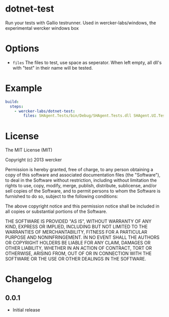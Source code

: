 # dotnet-test

Run your tests with Gallio testrunner.
Used in wercker-labs/windows, the experimental wercker windows box


# Options

* `files` The files to test, use space as seperator. When left empty, all dll's with "test" in their name will be tested.


# Example

```yaml
build:
  steps:
    - wercker-labs/dotnet-test:
        files: SHAgent.Tests/bin/Debug/SHAgent.Tests.dll SHAgent.UI.Tests/bin/Debug/SHAgent.UI.Tests.dll
```

# License

The MIT License (MIT)

Copyright (c) 2013 wercker

Permission is hereby granted, free of charge, to any person obtaining a copy of
this software and associated documentation files (the "Software"), to deal in
the Software without restriction, including without limitation the rights to
use, copy, modify, merge, publish, distribute, sublicense, and/or sell copies of
the Software, and to permit persons to whom the Software is furnished to do so,
subject to the following conditions:

The above copyright notice and this permission notice shall be included in all
copies or substantial portions of the Software.

THE SOFTWARE IS PROVIDED "AS IS", WITHOUT WARRANTY OF ANY KIND, EXPRESS OR
IMPLIED, INCLUDING BUT NOT LIMITED TO THE WARRANTIES OF MERCHANTABILITY, FITNESS
FOR A PARTICULAR PURPOSE AND NONINFRINGEMENT. IN NO EVENT SHALL THE AUTHORS OR
COPYRIGHT HOLDERS BE LIABLE FOR ANY CLAIM, DAMAGES OR OTHER LIABILITY, WHETHER
IN AN ACTION OF CONTRACT, TORT OR OTHERWISE, ARISING FROM, OUT OF OR IN
CONNECTION WITH THE SOFTWARE OR THE USE OR OTHER DEALINGS IN THE SOFTWARE.

# Changelog


## 0.0.1

- Initial release
